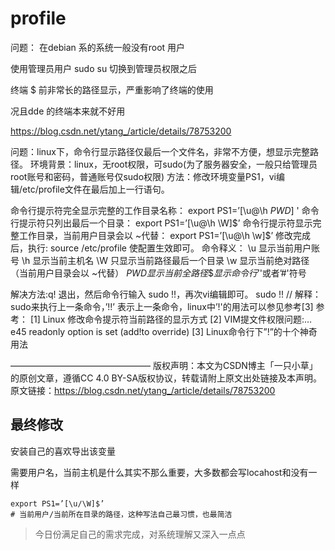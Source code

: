 # profile

问题： 在debian 系的系统一般没有root 用户

使用管理员用户 sudo su 切换到管理员权限之后

终端 $ 前非常长的路径显示，严重影响了终端的使用

况且dde 的终端本来就不好用

https://blog.csdn.net/ytang_/article/details/78753200

问题：linux下，命令行显示路径仅最后一个文件名，非常不方便，想显示完整路径。
环境背景：linux，无root权限，可sudo(为了服务器安全，一般只给管理员root账号和密码，普通账号仅sudo权限)
方法：修改环境变量PS1，vi编辑/etc/profile文件在最后加上一行语句。

命令行提示符完全显示完整的工作目录名称：
export PS1=’[\u@\h $PWD]$ '
命令行提示符只列出最后一个目录：
export PS1=’[\u@\h \W]$’
命令行提示符显示完整工作目录，当前用户目录会以 ~代替：
export PS1=’[\u@\h \w]$’
修改完成后，执行: source /etc/profile 使配置生效即可。
命令释义：
\u 显示当前用户账号
\h 显示当前主机名
\W 只显示当前路径最后一个目录
\w 显示当前绝对路径（当前用户目录会以 ~代替）
$PWD 显示当前全路径
\$ 显示命令行’$'或者’#'符号

解决方法:q! 退出，然后命令行输入 sudo !!，再次vi编辑即可。
sudo !! // 解释：sudo来执行上一条命令，’!!’ 表示上一条命令，linux中’!'的用法可以参见参考[3]
参考：
[1] Linux 修改命令提示符当前路径的显示方式
[2] VIM提文件权限问题:…e45 readonly option is set (add!to override)
[3] Linux命令行下”!”的十个神奇用法


————————————————
版权声明：本文为CSDN博主「一只小草」的原创文章，遵循CC 4.0 BY-SA版权协议，转载请附上原文出处链接及本声明。
原文链接：https://blog.csdn.net/ytang_/article/details/78753200


## 最终修改

安装自己的喜欢导出该变量

需要用户名，当前主机是什么其实不那么重要，大多数都会写locahost和没有一样

    export PS1=’[\u/\W]$’
    # 当前用户/当前所在目录的路径，这种写法自己最习惯，也最简洁

> 今日份满足自己的需求完成，对系统理解又深入一点点